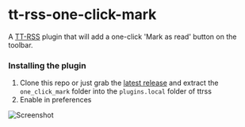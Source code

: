# tt-rss-one-click-mark

A [TT-RSS](https://tt-rss.org/) plugin that will add a one-click 'Mark as read' button on the toolbar.

### Installing the plugin

1. Clone this repo or just grab the [latest release](https://github.com/nneul/ttrss-one-click-mark/releases/latest) and extract the `one_click_mark` folder into the `plugins.local` folder of ttrss
2. Enable in preferences

![Screenshot](https://github.com/nneul/tt-rss-one-click-mark/raw/main/screenshots/one-click-catchup.png)
